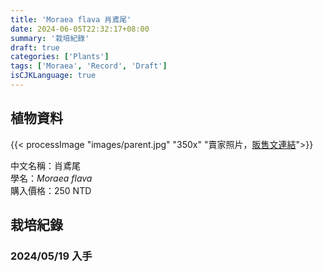 ```yaml
---
title: 'Moraea flava 肖鳶尾'
date: 2024-06-05T22:32:17+08:00
summary: '栽培紀錄'
draft: true
categories: ['Plants']
tags: ['Moraea', 'Record', 'Draft']
isCJKLanguage: true
---
```


## 植物資料

{{< processImage "images/parent.jpg" "350x" "賣家照片，[販售文連結](https://www.facebook.com/groups/TWCSSWAPPER/permalink/8600392526644003/)">}}

中文名稱：肖鳶尾  
學名：*Moraea flava*  
購入價格：250 NTD  

## 栽培紀錄

### 2024/05/19 入手
